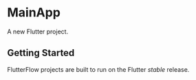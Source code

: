 # MainApp

A new Flutter project.

## Getting Started

FlutterFlow projects are built to run on the Flutter _stable_ release.
